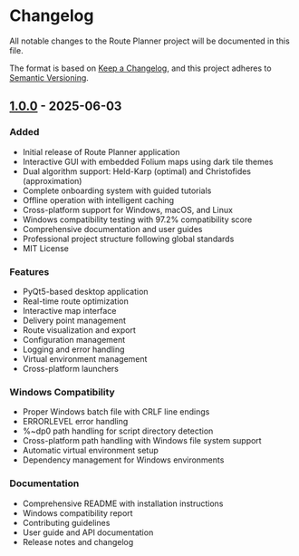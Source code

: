 # Changelog

All notable changes to the Route Planner project will be documented in this file.

The format is based on [Keep a Changelog](https://keepachangelog.com/en/1.0.0/),
and this project adheres to [Semantic Versioning](https://semver.org/spec/v2.0.0.html).

## [1.0.0] - 2025-06-03

### Added
- Initial release of Route Planner application
- Interactive GUI with embedded Folium maps using dark tile themes
- Dual algorithm support: Held-Karp (optimal) and Christofides (approximation)
- Complete onboarding system with guided tutorials
- Offline operation with intelligent caching
- Cross-platform support for Windows, macOS, and Linux
- Windows compatibility testing with 97.2% compatibility score
- Comprehensive documentation and user guides
- Professional project structure following global standards
- MIT License

### Features
- PyQt5-based desktop application
- Real-time route optimization
- Interactive map interface
- Delivery point management
- Route visualization and export
- Configuration management
- Logging and error handling
- Virtual environment management
- Cross-platform launchers

### Windows Compatibility
- Proper Windows batch file with CRLF line endings
- ERRORLEVEL error handling
- %~dp0 path handling for script directory detection
- Cross-platform path handling with Windows file system support
- Automatic virtual environment setup
- Dependency management for Windows environments

### Documentation
- Comprehensive README with installation instructions
- Windows compatibility report
- Contributing guidelines
- User guide and API documentation
- Release notes and changelog

[1.0.0]: https://github.com/yammanhammad/Route_Planner/releases/tag/v1.0.0
